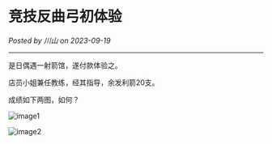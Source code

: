 # 竞技反曲弓初体验
*Posted by 川山 on 2023-09-19*

****

是日偶遇一射箭馆，遂付款体验之。

店员小姐兼任教练，经其指导，余发利箭20支。

成绩如下两图，如何？

![image1](https://blog-1300880990.cos.ap-beijing.myqcloud.com/competitive-recurve-bow-image1.jpg)

![image2](https://blog-1300880990.cos.ap-beijing.myqcloud.com/competitive-recurve-bow-image2.jpg)

